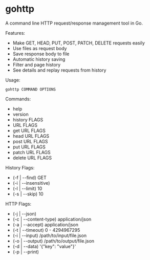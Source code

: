 gohttp
======

A command line HTTP request/response management tool in Go.

Features:
- Make GET, HEAD, PUT, POST, PATCH, DELETE requests easily
- Use files as request body
- Save response body to file
- Automatic history saving
- Filter and page history
- See details and replay requests from history

Usage:

    gohttp COMMAND OPTIONS

Commands:
- help
- version
- history FLAGS
- URL FLAGS
- get URL FLAGS
- head URL FLAGS
- post URL FLAGS
- put URL FLAGS
- patch URL FLAGS
- delete URL FLAGS

History Flags:
- (-f | --find) GET
- (-i | --insensitive)
- (-l | --limit) 10
- (-s | --skip) 10

HTTP Flags:
- (-j | --json)
- (-c | --content-type) application/json
- (-a | --accept) application/json
- (-t | --timeout) 0 - 4294967295
- (-i | --input) /path/to/input/file.json
- (-o | --output) /path/to/output/file.json
- (-d | --data) '{"key": "value"}'
- (-p | --print)

